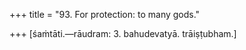 +++
title = "93. For protection: to many gods."

+++
[śaṁtāti.—rāudram: 3. bahudevatyā. trāiṣṭubham.]
